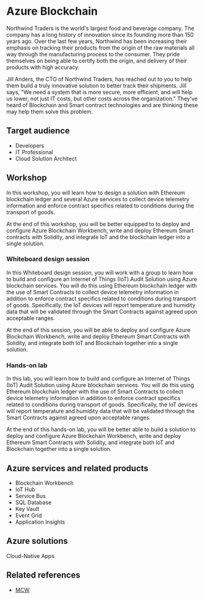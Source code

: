 # Azure Blockchain

Northwind Traders is the world's largest food and beverage company. The company has a long history of innovation since its founding more than 150 years ago. Over the last few years, Northwind has been increasing their emphasis on tracking their products from the origin of the raw materials all way through the manufacturing process to the consumer. They pride themselves on being able to certify both the origin, and delivery of their products with high accuracy.

Jill Anders, the CTO of Northwind Traders, has reached out to you to help them build a truly innovative solution to better track their shipments. Jill says, "We need a system that is more secure, more efficient, and will help us lower, not just IT costs, but other costs across the organization." They've heard of Blockchain and Smart contract technologies and are thinking these may help them solve this problem.

## Target audience
-	Developers
-	IT Professional
-	Cloud Solution Architect

## Workshop
In this workshop, you will learn how to design a solution with Ethereum blockchain ledger and several Azure services to collect device telemetry information and enforce contract specifics related to conditions during the transport of goods.

At the end of this workshop, you will be better equipped to to deploy and configure Azure Blockchain Workbench, write and deploy Ethereum Smart contracts with Solidity, and integrate IoT and the blockchain ledger into a single solution.

### Whiteboard design session
In this Whiteboard design session, you will work with a group to learn how to build and configure an Internet of Things (IoT) Audit Solution using Azure blockchain services. You will do this using Ethereum blockchain ledger with the use of Smart Contracts to collect device telemetry information in addition to enforce contract specifics related to conditions during transport of goods. Specifically, the IoT devices will report temperature and humidity data that will be validated through the Smart Contracts against agreed upon acceptable ranges.

At the end of this session, you will be able to deploy and configure Azure Blockchain Workbench, write and deploy Ethereum Smart Contracts with Solidity, and integrate both IoT and Blockchain together into a single solution.

### Hands-on lab
In this lab, you will learn how to build and configure an Internet of Things (IoT) Audit Solution using Azure blockchain services. You will do this using Ethereum blockchain ledger with the use of Smart Contracts to collect device telemetry information in addition to enforce contract specifics related to conditions during transport of goods. Specifically, the IoT devices will report temperature and humidity data that will be validated through the Smart Contracts against agreed upon acceptable ranges.

At the end of this hands-on lab, you will be better able to build a solution to deploy and configure Azure Blockchain Workbench, write and deploy Ethereum Smart Contracts with Solidity, and integrate both IoT and Blockchain together into a single solution.

## Azure services and related products
- Blockchain Workbench
- IoT Hub
- Service Bus
- SQL Database
- Key Vault
- Event Grid
- Application Insights

## Azure solutions
Cloud-Native Apps

## Related references
- [MCW](https://github.com/Microsoft/MCW)
